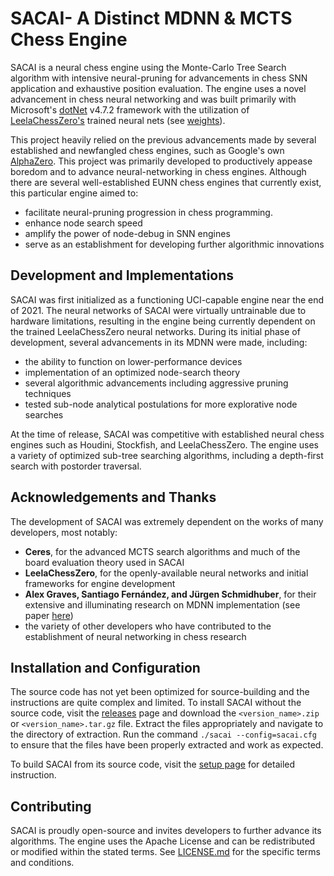 # SACAI- A Distinct MDNN & MCTS Chess Engine
SACAI is a neural chess engine using the Monte-Carlo Tree Search algorithm with intensive neural-pruning for advancements in chess SNN application and exhaustive position evaluation. The engine uses a novel advancement in chess neural networking and was built primarily with Microsoft's [dotNet](https://dotnet.microsoft.com/en-us/download/dotnet-framework) v4.7.2 framework with the utilization of [LeelaChessZero's](https://github.com/LeelaChessZero/lc0) trained neural nets (see [weights](weights/)). 

This project heavily relied on the previous advancements made by several established and newfangled chess engines, such as Google's own [AlphaZero](https://deepmind.com/blog/article/alphazero-shedding-new-light-grand-games-chess-shogi-and-go). This project was primarily developed to productively appease boredom and to advance neural-networking in chess engines. Although there are several well-established EUNN chess engines that currently exist, this particular engine aimed to:
* facilitate neural-pruning progression in chess programming.
* enhance node search speed
* amplify the power of node-debug in SNN engines
* serve as an establishment for developing further algorithmic innovations

## Development and Implementations
SACAI was first initialized as a functioning UCI-capable engine near the end of 2021. The neural networks of SACAI were virtually untrainable due to hardware limitations, resulting in the engine being currently dependent on the trained LeelaChessZero neural networks. During its initial phase of development, several advancements in its MDNN were made, including:
* the ability to function on lower-performance devices
* implementation of an optimized node-search theory
* several algorithmic advancements including aggressive pruning techniques
* tested sub-node analytical postulations for more explorative node searches

At the time of release, SACAI was competitive with established neural chess engines such as Houdini, Stockfish, and LeelaChessZero. The engine uses a variety of optimized sub-tree searching algorithms, including a depth-first search with postorder traversal.

## Acknowledgements and Thanks
The development of SACAI was extremely dependent on the works of many developers, most notably:
* **Ceres**, for the advanced MCTS search algorithms and much of the board evaluation theory used in SACAI
* **LeelaChessZero**, for the openly-available neural networks and initial frameworks for engine development
* **Alex Graves, Santiago Fernández, and Jürgen Schmidhuber**, for their extensive and illuminating research on MDNN implementation (see paper [here](https://people.idsia.ch/~juergen/icann_2007.pdf))
* the variety of other developers who have contributed to the establishment of neural networking in chess research

## Installation and Configuration
The source code has not yet been optimized for source-building and the instructions are quite complex and limited. To install SACAI without the source code, visit the [releases](https://github.com/sanchit-sehgal/sacai-engine/releases/tag/latest) page and download the `<version_name>.zip` or `<version_name>.tar.gz` file. Extract the files appropriately and navigate to the directory of extraction. Run the command `./sacai --config=sacai.cfg` to ensure that the files have been properly extracted and work as expected.

To build SACAI from its source code, visit the [setup page](setup.md) for detailed instruction.

## Contributing
SACAI is proudly open-source and invites developers to further advance its algorithms. The engine uses the Apache License and can be redistributed or modified within the stated terms. See [LICENSE.md](LICENSE.md) for the specific terms and conditions.
